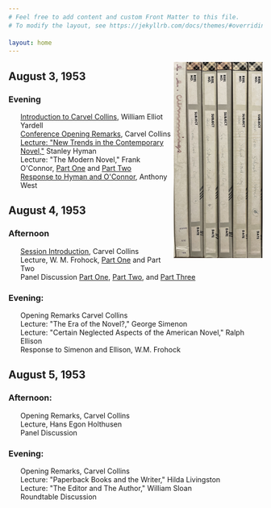 ```yaml
---
# Feel free to add content and custom Front Matter to this file.
# To modify the layout, see https://jekyllrb.com/docs/themes/#overriding-theme-defaults

layout: home
---
```

<p align="center"><img align="right" width="35%" height="35%" src="fullsizeoutput_1950e.jpeg"/></p>

## August 3, 1953
### Evening
<ul style="list-style-type:none;">
<li style="list-style-type:none;"><a href="https://tanyaclement.github.io/harvard1953/august-3-evening-part-one">Introduction to Carvel Collins</a>, William Elliot Yardell</li> 
<li style="list-style-type:none;"><a href="https://tanyaclement.github.io/harvard1953/august-3-evening-part-one">Conference Opening Remarks</a>, Carvel Collins</li>
<li style="list-style-type:none;"><a href="https://tanyaclement.github.io/harvard1953/august-3-evening-part-one">Lecture: "New Trends in the Contemporary Novel,"</a> Stanley Hyman</li> 
<li style="list-style-type:none;">Lecture: "The Modern Novel," Frank O'Connor, <a href="https://tanyaclement.github.io/harvard1953/august-3-evening-part-one">Part One</a> and <a href="https://tanyaclement.github.io/harvard1953/august-3-evening-part-two">Part Two</a></li>
 <li style="list-style-type:none;"><a href="https://tanyaclement.github.io/harvard1953/august-3-evening-part-two">Response to Hyman and O'Connor</a>, Anthony West
</li>
</ul>

## August 4, 1953
### Afternoon
<ul style="list-style-type: none;"><li style="list-style-type: none;"><a href="https://tanyaclement.github.io/harvard1953/august-4-afternoon-part-one">Session Introduction</a>, Carvel Collins</li>
<li style="list-style-type: none;">Lecture, W. M. Frohock, <a href="https://tanyaclement.github.io/harvard1953/august-4-afternoon-part-one">Part One</a> and Part Two</li>
<li style="list-style-type: none;">Panel Discussion <a href="https://tanyaclement.github.io/Harvard-1953/session-discussion-august-4-part-one">Part One</a>, <a href="https://tanyaclement.github.io/Harvard-1953/session-discussion-august-4-part-two">Part Two</a>, and <a href="https://tanyaclement.github.io/Harvard-1953/session-discussion-august-4-part-three">Part Three</a> 
 </li>
</ul>

### Evening:
<ul style="list-style-type: none;">
<li>Opening Remarks	Carvel Collins</li>
<li>Lecture: "The Era of the Novel?," George Simenon</li>
<li>Lecture: "Certain Neglected Aspects of the American Novel," Ralph Ellison</li> 
<li>Response to Simenon and Ellison, W.M. Frohock</li> </ul>
 
## August 5, 1953
### Afternoon: 
<ul style="list-style-type: none;">
<li>Opening Remarks, Carvel Collins</li>
<li>Lecture, Hans Egon Holthusen</li>
<li>Panel Discussion</li> </ul>

### Evening: 
<ul style="list-style-type: none;">
<li>Opening Remarks, Carvel Collins	</li>
<li>Lecture: "Paperback Books and the Writer," Hilda Livingston</li>
<li>Lecture: "The Editor and The Author," William Sloan</li>
<li>Roundtable Discussion</li> </ul>
